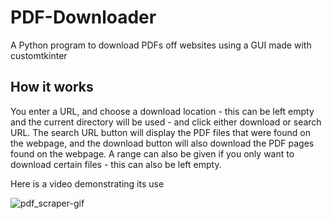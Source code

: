 
# PDF-Downloader
A Python program to download PDFs off websites using a GUI made with customtkinter

## How it works
You enter a URL, and choose a download location - this can be left empty and the current directory will be used - and click either download or search URL. The search URL button will display the PDF files that were found on the webpage, and the download button will also download the PDF pages found on the webpage. A range can also be given if you only want to download certain files -  this can also be left empty.

Here is a video demonstrating its use

![pdf_scraper-gif](https://user-images.githubusercontent.com/71220264/230736347-b1d4174e-cf89-4ed5-b299-626fada36936.gif)



